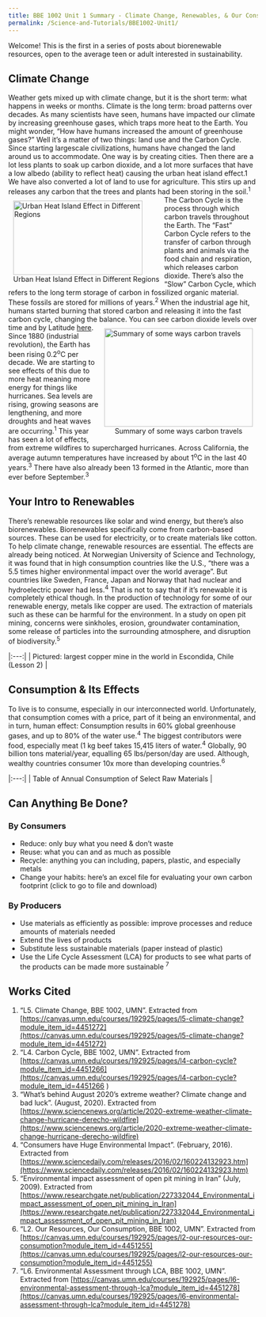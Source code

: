 ```yaml
---
title: BBE 1002 Unit 1 Summary - Climate Change, Renewables, & Our Consumption
permalink: /Science-and-Tutorials/BBE1002-Unit1/
---
```


Welcome! This is the first in a series of posts about biorenewable resources, open to the average teen or adult interested in sustainability.
## Climate Change
Weather gets mixed up with climate change, but it is the short term: what happens in weeks or months. Climate is the long term: broad patterns over decades. As many scientists have seen, humans have impacted our climate by increasing greenhouse gases, which traps more heat to the Earth. You might wonder, “How have humans increased the amount of greenhouse gases?” Well it’s a matter of two things: land use and the Carbon Cycle. 
Since starting largescale civilizations, humans have changed the land around us to accommodate. One way is by creating cities. Then there are a lot less plants to soak up carbon dioxide, and a lot more surfaces that have a low albedo (ability to reflect heat) causing the urban heat island effect.1 We have also converted a lot of land to use for agriculture. This stirs up and releases any carbon that the trees and plants had been storing in the soil.<sup>1</sup>
<span class="img_container center" style="display: inline-block; float: left; padding:10px;">
    <img alt="Urban Heat Island Effect in Different Regions" src="http://bayareamonitor.org/wp-content/uploads/2017/07/urban-heat-island-graphic.jpg" width="261" height="150" style="display:block;" title="Urban Heat Island Effect in Different Regions" />
    <span class="img_caption" style="display: block; text-align: center;">Urban Heat Island Effect in Different Regions</span>
</span>
The Carbon Cycle is the process through which carbon travels throughout the Earth. The “Fast” Carbon Cycle refers to the transfer of carbon through plants and animals via the food chain and respiration, which releases carbon dioxide. There’s also the “Slow” Carbon Cycle, which refers to the long term storage of carbon in fossilized organic material. These fossils are stored for millions of years.<sup>2</sup> When the industrial age hit, humans started burning that stored carbon and releasing it into the fast carbon cycle, changing the balance.
You can see carbon dioxide levels over time and by Latitude [here](https://youtu.be/gH6fQh9eAQE). 
<span class="img_container center" style="display: inline-block; float: right; padding:10px;">
    <img alt="Summary of some ways carbon travels" src="http://www.eduweb.com/portfolio/earthsystems/carbon/images/carboncycle.jpg" width="300" height="199" style="display:block;" title="Summary of some ways carbon travels" />
    <span class="img_caption" style="display: block; text-align: center;">Summary of some ways carbon travels</span>
</span>
Since 1880 (industrial revolution), the Earth has been rising 0.2<sup>o</sup>C per decade. We are starting to see effects of this due to more heat meaning more energy for things like hurricanes. Sea levels are rising, growing seasons are lengthening, and more droughts and heat waves are occurring.<sup>1</sup> This year has seen a lot of effects, from extreme wildfires to supercharged hurricanes. Across California, the average autumn temperatures have increased by about 1<sup>o</sup>C in the last 40 years.<sup>3</sup> There have also already been 13 formed in the Atlantic, more than ever before September.<sup>3</sup>

## Your Intro to Renewables
There’s renewable resources like solar and wind energy, but there’s also biorenewables. Biorenewables specifically come from carbon-based sources. These can be used for electricity, or to create materials like cotton. To help climate change, renewable resources are essential. The effects are already being noticed. At Norwegian University of Science and Technology, it was found that in high consumption countries like the U.S., “there was a 5.5 times higher environmental impact over the world average”. But countries like Sweden, France, Japan and Norway that had nuclear and hydroelectric power had less.<sup>4</sup>
That is not to say that if it’s renewable it is completely ethical though. In the production of technology for some of our renewable energy, metals like copper are used. The extraction of materials such as these can be harmful for the environment. In a study on open pit mining, concerns were sinkholes, erosion, groundwater contamination, some release of particles into the surrounding atmosphere, and disruption of biodiversity.<sup>5</sup>

<blockquote class="imgur-embed-pub" lang="en" data-id="a/zcfVuqu" data-context="false" ><a href="//imgur.com/a/zcfVuqu"></a></blockquote><script async src="//s.imgur.com/min/embed.js" charset="utf-8"></script>
|:---:|
| Pictured: largest copper mine in the world in Escondida, Chile (Lesson 2) |

## Consumption & Its Effects
To live is to consume, especially in our interconnected world. Unfortunately, that consumption comes with a price, part of it being an environmental, and in turn, human effect:
Consumption results in 60% global greenhouse gases, and up to 80% of the water use.<sup>4</sup> The biggest contributors were food, especially meat (1 kg beef takes 15,415 liters of water.<sup>4</sup>
Globally, 90 billion tons material/year, equalling 65 lbs/person/day are used. Although, wealthy countries consumer 10x more than developing countries.<sup>6</sup>

<blockquote class="imgur-embed-pub" lang="en" data-id="a/Ek1uTi9" data-context="false" ><a href="//imgur.com/a/Ek1uTi9"></a></blockquote><script async src="//s.imgur.com/min/embed.js" charset="utf-8"></script>
|:---:|
| Table of Annual Consumption of Select Raw Materials |

## Can Anything Be Done?
### By Consumers
- Reduce: only buy what you need & don’t waste
- Reuse: what you can and as much as possible
- Recycle: anything you can including, papers, plastic, and especially metals
- Change your habits: here’s an excel file for evaluating your own carbon footprint (click to go to file and download)

<blockquote class="imgur-embed-pub" lang="en" data-id="a/VX6C19x" data-context="false" ><a href="//drive.google.com/file/d/11Cekm9BW3KAPdOU-0HF9_OKD3UeUjosU/view?usp=sharing"></a></blockquote><script async src="//s.imgur.com/min/embed.js" charset="utf-8"></script>

### By Producers
- Use materials as efficiently as possible: improve processes and reduce amounts of materials needed
- Extend the lives of products
- Substitute less sustainable materials (paper instead of plastic)
- Use the Life Cycle Assessment (LCA) for products to see what parts of the products can be made more sustainable <sup>7</sup>


## Works Cited
1. “L5. Climate Change, BBE 1002, UMN”. Extracted from [https://canvas.umn.edu/courses/192925/pages/l5-climate-change?module_item_id=4451272](https://canvas.umn.edu/courses/192925/pages/l5-climate-change?module_item_id=4451272)
2. “L4. Carbon Cycle, BBE 1002, UMN”. Extracted from [https://canvas.umn.edu/courses/192925/pages/l4-carbon-cycle?module_item_id=4451266](https://canvas.umn.edu/courses/192925/pages/l4-carbon-cycle?module_item_id=4451266 )
3. “What’s behind August 2020’s extreme weather? Climate change and bad luck”. (August, 2020). Extracted from [https://www.sciencenews.org/article/2020-extreme-weather-climate-change-hurricane-derecho-wildfire](https://www.sciencenews.org/article/2020-extreme-weather-climate-change-hurricane-derecho-wildfire)
4. “Consumers have Huge Environmental Impact”. (February, 2016). Extracted from [https://www.sciencedaily.com/releases/2016/02/160224132923.htm](https://www.sciencedaily.com/releases/2016/02/160224132923.htm)
5. “Environmental impact assessment of open pit mining in Iran” (July, 2009). Extracted from [https://www.researchgate.net/publication/227332044_Environmental_impact_assessment_of_open_pit_mining_in_Iran](https://www.researchgate.net/publication/227332044_Environmental_impact_assessment_of_open_pit_mining_in_Iran)
6. “L2. Our Resources, Our Consumption, BBE 1002, UMN”. Extracted from [https://canvas.umn.edu/courses/192925/pages/l2-our-resources-our-consumption?module_item_id=4451255](https://canvas.umn.edu/courses/192925/pages/l2-our-resources-our-consumption?module_item_id=4451255)
8. “L6. Environmental Assessment through LCA, BBE 1002, UMN”. Extracted from [https://canvas.umn.edu/courses/192925/pages/l6-environmental-assessment-through-lca?module_item_id=4451278](https://canvas.umn.edu/courses/192925/pages/l6-environmental-assessment-through-lca?module_item_id=4451278)
